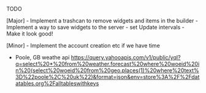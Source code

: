 TODO

[Major]
	- Implement a trashcan to remove widgets and items in the builder
	- Implement a way to save widgets to the server
	- set Update intervals
	- Make it look good!


[Minor]
	- Implement the account creation etc if we have time



- Poole, GB weathe api
 https://query.yahooapis.com/v1/public/yql?q=select%20*%20from%20weather.forecast%20where%20woeid%20in%20(select%20woeid%20from%20geo.places(1)%20where%20text%3D%22poole%2C%20uk%22)&format=json&env=store%3A%2F%2Fdatatables.org%2Falltableswithkeys